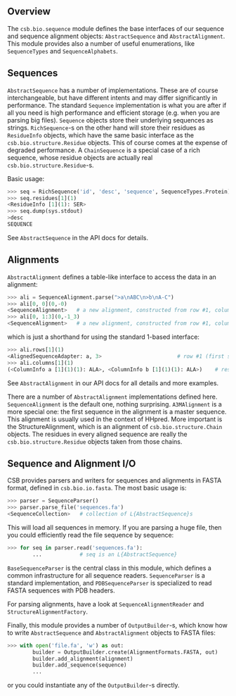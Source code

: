 ## Overview

The ``csb.bio.sequence`` module defines the base interfaces of our sequence 
and sequence alignment objects: ``AbstractSequence`` and ``AbstractAlignment``. 
This module provides also a number of useful enumerations, like 
``SequenceTypes`` and ``SequenceAlphabets``.

## Sequences

``AbstractSequence`` has a number of implementations. These are of course 
interchangeable, but have different intents and may differ significantly 
in performance. The standard ``Sequence`` implementation is what you are 
after if all you need is high performance and efficient storage (e.g. 
when you are parsing big files). ``Sequence`` objects store their underlying 
sequences as strings. ``RichSequence``-s on the other hand will store their 
residues as ``ResidueInfo`` objects, which have the same basic interface as 
the ``csb.bio.structure.Residue`` objects. This of course comes at the 
expense of degraded performance. A ``ChainSequence`` is a special case of a 
rich sequence, whose residue objects are actually real 
``csb.bio.structure.Residue``-s.

Basic usage:

```python
>>> seq = RichSequence('id', 'desc', 'sequence', SequenceTypes.Protein)
>>> seq.residues[1](1)
<ResidueInfo [1](1): SER>
>>> seq.dump(sys.stdout)
>desc
SEQUENCE
``` 

See ``AbstractSequence`` in the API docs for details.

## Alignments

``AbstractAlignment`` defines a table-like interface to access the data 
in an alignment:

```python
>>> ali = SequenceAlignment.parse(">a\nABC\n>b\nA-C")
>>> ali[0, 0](0,-0)
<SequenceAlignment>   # a new alignment, constructed from row #1, column #1
>>> ali[0, 1:3](0,-1_3)
<SequenceAlignment>   # a new alignment, constructed from row #1, columns #2..#3
```

which is just a shorthand for using the standard 1-based interface:

```python
>>> ali.rows[1](1)
<AlignedSequenceAdapter: a, 3>                        # row #1 (first sequence)
>>> ali.columns[1](1)
(<ColumnInfo a [1](1)(1): ALA>, <ColumnInfo b [1](1)(1): ALA>)    # residues at column #1
```

See ``AbstractAlignment`` in our API docs for all details and more examples.

There are a number of ``AbstractAlignment`` implementations defined here. 
``SequenceAlignment`` is the default one, nothing surprising. ``A3MAlignment`` 
is a more special one: the first sequence in the alignment is a master 
sequence. This alignment is usually used in the context of HHpred. More 
important is the StructureAlignment, which is an alignment of 
``csb.bio.structure.Chain`` objects. The residues in every aligned sequence 
are really the ``csb.bio.structure.Residue`` objects taken from those chains.

## Sequence and Alignment I/O

CSB provides parsers and writers for sequences and alignments in FASTA 
format, defined in ``csb.bio.io.fasta``. The most basic usage is:

```python
>>> parser = SequenceParser()
>>> parser.parse_file('sequences.fa')
<SequenceCollection>   # collection of L{AbstractSequence}s
```

This will load all sequences in memory. If you are parsing a huge file, 
then you could efficiently read the file sequence by sequence:

```python
>>> for seq in parser.read('sequences.fa'):
        ...            # seq is an L{AbstractSequence}
```

``BaseSequenceParser`` is the central class in this module, which defines 
a common infrastructure for all sequence readers. ``SequenceParser`` is a 
standard implementation, and ``PDBSequenceParser`` is specialized to read 
FASTA sequences with PDB headers.

For parsing alignments, have a look at ``SequenceAlignmentReader`` and 
``StructureAlignmentFactory``.

Finally, this module provides a number of ``OutputBuilder``-s, which know 
how to write ``AbstractSequence`` and ``AbstractAlignment`` objects to FASTA 
files:

```python
>>> with open('file.fa', 'w') as out:
        builder = OutputBuilder.create(AlignmentFormats.FASTA, out)
        builder.add_alignment(alignment)
        builder.add_sequence(sequence)
        ...
```

or you could instantiate any of the ``OutputBuilder``-s directly.
